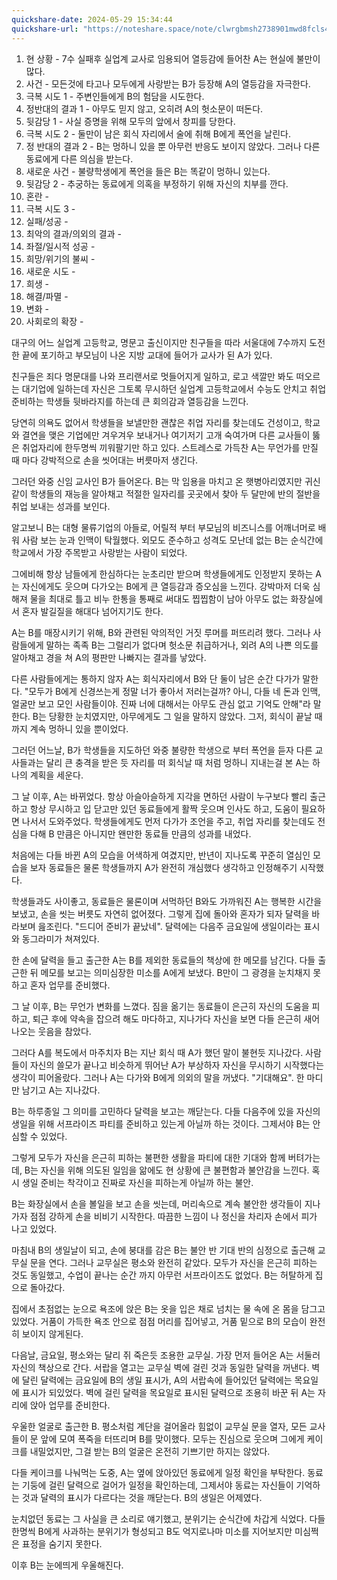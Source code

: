 ```yaml
---
quickshare-date: 2024-05-29 15:34:44
quickshare-url: "https://noteshare.space/note/clwrgbmsh2738901mwd8fcls49#nyMwrF71viguGt8xvq/rbnosr7ELfTve98aSYMTkSXk"
---
```

1. 현 상황 - 7수 실패후 실업계 교사로 임용되어 열등감에 들어찬 A는 현실에 불만이 많다.
2. 사건 - 모든것에 타고나 모두에게 사랑받는 B가 등장해 A의 열등감을 자극한다.
3. 극복 시도 1 - 주변인들에게 B의 험담을 시도한다.
4. 정반대의 결과 1 - 아무도 믿지 않고, 오히려 A의 헛소문이 떠돈다.
5. 뒷감당 1 - 사실 증명을 위해 모두의 앞에서 창피를 당한다.
6. 극복 시도 2 - 둘만이 남은 회식 자리에서 술에 취해 B에게 폭언을 날린다.
7. 정 반대의 결과 2 - B는 멍하니 있을 뿐 아무런 반응도 보이지 않았다. 그러나 다른 동료에게 다른 의심을 받는다.
8. 새로운 사건 - 불량학생에게 폭언을 들은 B는 똑같이 멍하니 있는다.
9. 뒷감당 2 - 추궁하는 동료에게 의혹을 부정하기 위해 자신의 치부를 깐다.
10. 혼란 - 
11. 극복 시도 3 - 
12. 실패/성공 - 
13. 최악의 결과/의외의 결과 - 
14. 좌절/일시적 성공 - 
15. 희망/위기의 불씨 - 
16. 새로운 시도 - 
17. 희생 - 
18. 해결/파멸 - 
19. 변화 - 
20. 사회로의 확장 - 

대구의 어느 실업계 고등학교, 명문고 출신이지만 친구들을 따라 서울대에 7수까지 도전한 끝에 포기하고 부모님이 나온 지방 교대에 들어가 교사가 된 A가 있다.

친구들은 죄다 명문대를 나와 프리랜서로 멋들어지게 일하고, 로고 색깔만 봐도 떠오르는 대기업에 일하는데 자신은 그토록 무시하던 실업계 고등학교에서 수능도 안치고 취업준비하는 학생들 뒷바라지를 하는데 큰 회의감과 열등감을 느낀다.

당연히 의욕도 없어서 학생들을 보낼만한 괜찮은 취업 자리를 찾는데도 건성이고, 학교와 결연을 맺은 기업에만 겨우겨우 보내거나 여기저기 고개 숙여가며 다른 교사들이 뚫은 취업자리에 한두명씩 끼워팔기만 하고 있다. 스트레스로 가득찬 A는 무언가를 만질 때 마다 강박적으로 손을 씻어대는 버릇마저 생긴다.

그러던 와중 신임 교사인 B가 들어온다. B는 막 임용을 마치고 온 햇병아리였지만 귀신같이 학생들의 재능을 알아채고 적절한 일자리를 곳곳에서 찾아 두 달만에 반의 절반을 취업 보내는 성과를 보인다.

알고보니 B는 대형 물류기업의 아들로, 어릴적 부터 부모님의 비즈니스를 어깨너머로 배워 사람 보는 눈과 인맥이 탁월했다. 외모도 준수하고 성격도 모난데 없는 B는 순식간에 학교에서 가장 주목받고 사랑받는 사람이 되었다.

그에비해 항상 남들에게 한심하다는 눈초리만 받으며 학생들에게도 인정받지 못하는 A는 자신에게도 웃으며 다가오는 B에게 큰 열등감과 증오심을 느낀다. 강박마저 더욱 심해져 물을 최대로 틀고 비누 한통을 통째로 써대도 찝찝함이 남아 아무도 없는 화장실에서 혼자 발길질을 해대다 넘어지기도 한다.

A는 B를 매장시키기 위해, B와 관련된 악의적인 거짓 루머를 퍼뜨리려 했다. 그러나 사람들에게 말하는 족족 B는 그럴리가 없다며 헛소문 취급하거나, 외려 A의 나쁜 의도를 알아채고 경을 쳐 A의 평판만 나빠지는 결과를 낳았다.

다른 사람들에게는 통하지 않자 A는 회식자리에서 B와 단 둘이 남은 순간 다가가 말한다. "모두가 B에게 신경쓰는게 정말 너가 좋아서 저러는걸까? 아니, 다들 네 돈과 인맥, 얼굴만 보고 모인 사람들이야. 진짜 너에 대해서는 아무도 관심 없고 기억도 안해"라 말한다. B는 당황한 눈치였지만, 아무에게도 그 일을 말하지 않았다. 그저, 회식이 끝날 때 까지 계속 멍하니 있을 뿐이었다.

그러던 어느날, B가 학생들을 지도하던 와중 불량한 학생으로 부터 폭언을 듣자 다른 교사들과는 달리 큰 충격을 받은 듯 자리를 떠 회식날 때 처럼 멍하니 지내는걸 본 A는 하나의 계획을 세운다.

그 날 이후, A는 바뀌었다. 항상 아슬아슬하게 지각을 면하던 사람이 누구보다 빨리 출근하고  항상 무시하고 입 닫고만 있던 동료들에게 활짝 웃으며 인사도 하고, 도움이 필요하면 나서서 도와주었다. 학생들에게도 먼저 다가가 조언을 주고, 취업 자리를 찾는데도 전심을 다해 B 만큼은 아니지만 왠만한 동료들 만큼의 성과를 내었다.

처음에는 다들 바뀐 A의 모습을 어색하게 여겼지만, 반년이 지나도록 꾸준히 열심인 모습을 보자 동료들은 물론 학생들까지 A가 완전히 개심했다 생각하고 인정해주기 시작했다.

학생들과도 사이좋고, 동료들은 물론이며 서먹하던 B와도 가까워진 A는 행복한 시간을 보냈고, 손을 씻는 버릇도 자연히 없어졌다. 그렇게 집에 돌아와 혼자가 되자 달력을 바라보며 읊조린다. "드디어 준비가 끝났네". 달력에는 다음주 금요일에 생일이라는 표시와 동그라미가 쳐져있다.

한 손에 달력을 들고 출근한 A는 B를 제외한 동료들의 책상에 한 메모를 남긴다. 다들 출근한 뒤 메모를 보고는 의미심장한 미소를 A에게 보냈다. B만이 그 광경을 눈치채지 못하고 혼자 업무를 준비했다.

그 날 이후, B는 무언가 변화를 느꼈다. 짐을 옮기는 동료들이 은근히 자신의 도움을 피하고, 퇴근 후에 약속을 잡으려 해도 마다하고, 지나가다 자신을 보면 다들 은근히 새어나오는 웃음을 참았다.

그러다 A를 복도에서 마주치자 B는 지난 회식 때 A가 했던 말이 불현듯 지나갔다. 사람들이 자신의 쓸모가 끝나고 비슷하게 뛰어난 A가 부상하자 자신을 무시하기 시작했다는 생각이 피어올랐다. 그러나 A는 다가와 B에게 의외의 말을 꺼냈다. "기대해요". 한 마디만 남기고 A는 지나갔다.

B는 하루종일 그 의미를 고민하다 달력을 보고는 깨닫는다. 다들 다음주에 있을 자신의 생일을 위해 서프라이즈 파티를 준비하고 있는게 아닐까 하는 것이다. 그제서야 B는 안심할 수 있었다.

그렇게 모두가 자신을 은근히 피하는 불편한 생활을 파티에 대한 기대와 함께 버텨가는데, B는 자신을 위해 의도된 일임을 앎에도 현 상황에 큰 불편함과 불안감을 느낀다. 혹시 생일 준비는 착각이고 진짜로 자신을 피하는게 아닐까 하는 불안.

B는 화장실에서 손을 볼일을 보고 손을 씻는데, 머리속으로 계속 불안한 생각들이 지나가자 점점 강하게 손을 비비기 시작한다. 따끔한 느낌이 나 정신을 차리자 손에서 피가 나고 있었다.

마침내 B의 생일날이 되고, 손에 붕대를 감은 B는 불안 반 기대 반의 심정으로 출근해 교무실 문을 연다. 그러나 교무실은 평소와 완전히 같았다. 모두가 자신을 은근히 피하는 것도 동일했고, 수업이 끝나는 순간 까지 아무런 서프라이즈도 없었다. B는 허탈하게 집으로 돌아갔다.

집에서 초점없는 눈으로 욕조에 앉은 B는 옷을 입은 채로 넘치는 물 속에 온 몸을 담그고 있었다. 거품이 가득한 욕조 안으로 점점 머리를 집어넣고, 거품 밑으로 B의 모습이 완전히 보이지 않게된다.

다음날, 금요일, 평소와는 달리 쥐 죽은듯 조용한 교무실. 가장 먼저 들어온 A는 서둘러 자신의 책상으로 간다. 서랍을 열고는 교무실 벽에 걸린 것과 동일한 달력을 꺼낸다. 벽에 달린 달력에는 금요일에 B의 생일 표시가, A의 서랍속에 들어있던 달력에는 목요일에 표시가 되있었다. 벽에 걸린 달력을 목요일로 표시된 달력으로 조용히 바꾼 뒤 A는 자리에 앉아 업무를 준비한다.

우울한 얼굴로 출근한 B. 평소처럼 계단을 걸어올라 힘없이 교무실 문을 열자, 모든 교사들이 문 앞에 모여 폭죽을 터뜨리며 B를 맞이했다. 모두는 진심으로 웃으며 그에게 케이크를 내밀었지만, 그걸 받는 B의 얼굴은 온전히 기쁘기만 하지는 않았다.

다들 케이크를 나눠먹는 도중, A는 옆에 앉아있던 동료에게 일정 확인을 부탁한다. 동료는 기둥에 걸린 달력으로 걸어가 일정을 확인하는데, 그제서야 동료는 자신들이 기억하는 것과 달력의 표시가 다르다는 것을 깨닫는다. B의 생일은 어제였다.

눈치없던 동료는 그 사실을 큰 소리로 얘기했고, 분위기는 순식간에 차갑게 식었다. 다들 한명씩 B에게 사과하는 분위기가 형성되고 B도 억지로나마 미소를 지어보지만 미심쩍은 표정을 숨기지 못한다.

이후 B는 눈에띄게 우울해진다. 